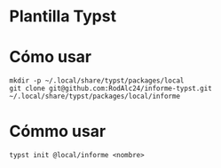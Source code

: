 # Plantilla Typst

# Cómo usar

```
mkdir -p ~/.local/share/typst/packages/local
git clone git@github.com:RodAlc24/informe-typst.git ~/.local/share/typst/packages/local/informe
```

# Cómmo usar

```
typst init @local/informe <nombre>
```
